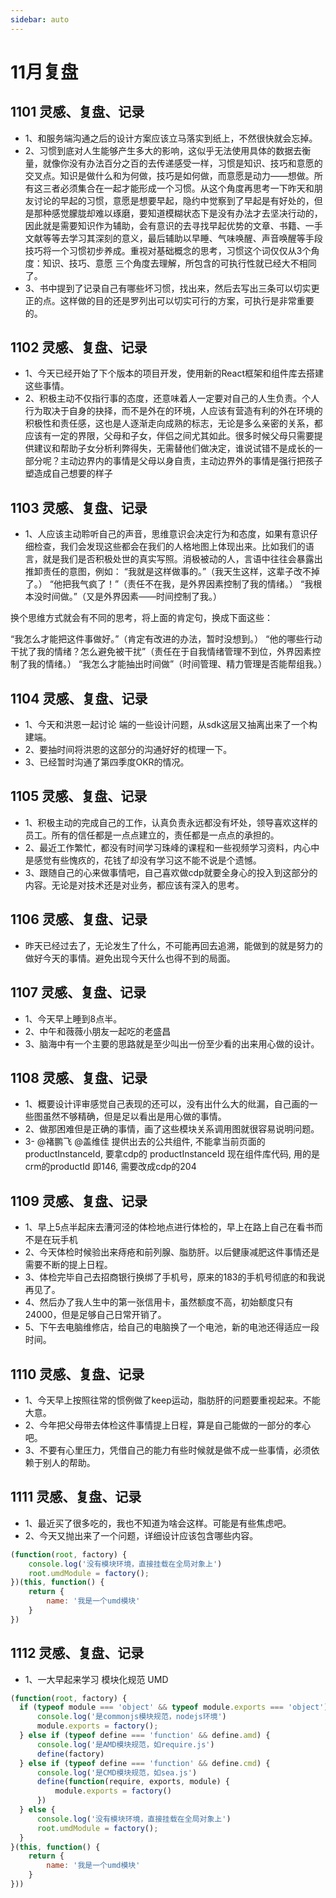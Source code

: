```yaml
---
sidebar: auto
---
```


# 11月复盘

## 1101 灵感、复盘、记录
- 1、和服务端沟通之后的设计方案应该立马落实到纸上，不然很快就会忘掉。
- 2、习惯到底对人生能够产生多大的影响，这似乎无法使用具体的数据去衡量，就像你没有办法百分之百的去传递感受一样，习惯是知识、技巧和意愿的交叉点。知识是做什么和为何做，技巧是如何做，而意愿是动力——想做。所有这三者必须集合在一起才能形成一个习惯。从这个角度再思考一下昨天和朋友讨论的早起的习惯，意愿是想要早起，隐约中觉察到了早起是有好处的，但是那种感觉朦胧却难以琢磨，要知道模糊状态下是没有办法才去坚决行动的，因此就是需要知识作为辅助，会有意识的去寻找早起优势的文章、书籍、一手文献等等去学习其深刻的意义，最后辅助以早睡、气味唤醒、声音唤醒等手段技巧将一个习惯初步养成。重视对基础概念的思考，习惯这个词仅仅从3个角度：知识、技巧、意愿 三个角度去理解，所包含的可执行性就已经大不相同了。
- 3、书中提到了记录自己有哪些坏习惯，找出来，然后去写出三条可以切实更正的点。这样做的目的还是罗列出可以切实可行的方案，可执行是非常重要的。

## 1102 灵感、复盘、记录
- 1、今天已经开始了下个版本的项目开发，使用新的React框架和组件库去搭建这些事情。
- 2、积极主动不仅指行事的态度，还意味着人一定要对自己的人生负责。个人行为取决于自身的抉择，而不是外在的环境，人应该有营造有利的外在环境的积极性和责任感，这也是人逐渐走向成熟的标志，无论是多么亲密的关系，都应该有一定的界限，父母和子女，伴侣之间尤其如此。很多时候父母只需要提供建议和帮助子女分析利弊得失，无需替他们做决定，谁说试错不是成长的一部分呢？主动边界内的事情是父母以身自责，主动边界外的事情是强行把孩子塑造成自己想要的样子


## 1103 灵感、复盘、记录
- 1、人应该主动聆听自己的声音，思维意识会决定行为和态度，如果有意识仔细检查，我们会发现这些都会在我们的人格地图上体现出来。比如我们的语言，就是我们是否积极处世的真实写照。消极被动的人，言语中往往会暴露出推卸责任的意图，例如：
 “我就是这样做事的。”（我天生这样，这辈子改不掉了。）
 “他把我气疯了！”（责任不在我，是外界因素控制了我的情绪。）
 “我根本没时间做。”（又是外界因素——时间控制了我。）

换个思维方式就会有不同的思考，将上面的肯定句，换成下面这些：

“我怎么才能把这件事做好。”（肯定有改进的办法，暂时没想到。）
“他的哪些行动干扰了我的情绪？怎么避免被干扰”（责任在于自我情绪管理不到位，外界因素控制了我的情绪。）
“我怎么才能抽出时间做”（时间管理、精力管理是否能帮组我。）

## 1104 灵感、复盘、记录
- 1、今天和洪恩一起讨论 端的一些设计问题，从sdk这层又抽离出来了一个构建端。
- 2、要抽时间将洪恩的这部分的沟通好好的梳理一下。
- 3、已经暂时沟通了第四季度OKR的情况。

## 1105 灵感、复盘、记录
- 1、积极主动的完成自己的工作，认真负责永远都没有坏处，领导喜欢这样的员工。所有的信任都是一点点建立的，责任都是一点点的承担的。
- 2、最近工作繁忙，都没有时间学习珠峰的课程和一些视频学习资料，内心中是感觉有些愧疚的，花钱了却没有学习这不能不说是个遗憾。
- 3、跟随自己的心来做事情吧，自己喜欢做cdp就要全身心的投入到这部分的内容。无论是对技术还是对业务，都应该有深入的思考。

## 1106 灵感、复盘、记录
- 昨天已经过去了，无论发生了什么，不可能再回去追溯，能做到的就是努力的做好今天的事情。避免出现今天什么也得不到的局面。
  
## 1107 灵感、复盘、记录
- 1、今天早上睡到8点半。
- 2、中午和薇薇小朋友一起吃的老盛昌
- 3、脑海中有一个主要的思路就是至少叫出一份至少看的出来用心做的设计。

## 1108 灵感、复盘、记录
- 1、概要设计评审感觉自己表现的还可以，没有出什么大的纰漏，自己画的一些图虽然不够精确，但是足以看出是用心做的事情。
- 2、做那困难但是正确的事情，画了这些模块关系调用图就很容易说明问题。
- 3- @褚鹏飞 @盖维佳 提供出去的公共组件, 不能拿当前页面的 productInstanceId, 要拿cdp的 productInstanceId 现在组件库代码, 用的是crm的productId 即146, 需要改成cdp的204

## 1109 灵感、复盘、记录
- 1、早上5点半起床去漕河泾的体检地点进行体检的，早上在路上自己在看书而不是在玩手机
- 2、今天体检时候验出来痔疮和前列腺、脂肪肝。以后健康减肥这件事情还是需要不断的提上日程。
- 3、体检完毕自己去招商银行换绑了手机号，原来的183的手机号彻底的和我说再见了。
- 4、然后办了我人生中的第一张信用卡，虽然额度不高，初始额度只有24000，但是足够自己日常开销了。
- 5、下午去电脑维修店，给自己的电脑换了一个电池，新的电池还得适应一段时间。


## 1110 灵感、复盘、记录
- 1、今天早上按照往常的惯例做了keep运动，脂肪肝的问题要重视起来。不能大意。
- 2、今年把父母带去体检这件事情提上日程，算是自己能做的一部分的孝心吧。
- 3、不要有心里压力，凭借自己的能力有些时候就是做不成一些事情，必须依赖于别人的帮助。

## 1111 灵感、复盘、记录
- 1、最近买了很多吃的，我也不知道为啥会这样。可能是有些焦虑吧。
- 2、今天又抛出来了一个问题，详细设计应该包含哪些内容。
```js
(function(root, factory) {
    console.log('没有模块环境，直接挂载在全局对象上')
    root.umdModule = factory();
})(this, function() {
    return {
        name: '我是一个umd模块'
    }
})
```

## 1112 灵感、复盘、记录
- 1、一大早起来学习 模块化规范 UMD
```js
(function(root, factory) {
  if (typeof module === 'object' && typeof module.exports === 'object') {
      console.log('是commonjs模块规范，nodejs环境')
      module.exports = factory();
  } else if (typeof define === 'function' && define.amd) {
      console.log('是AMD模块规范，如require.js')
      define(factory)
  } else if (typeof define === 'function' && define.cmd) {
      console.log('是CMD模块规范，如sea.js')
      define(function(require, exports, module) {
          module.exports = factory()
      })
  } else {
      console.log('没有模块环境，直接挂载在全局对象上')
      root.umdModule = factory();
  }
}(this, function() {
    return {
        name: '我是一个umd模块'
    }
}))
```